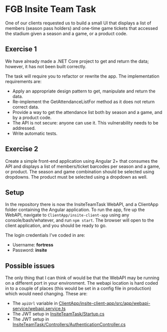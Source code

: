 # FGB Insite Team Task

One of our clients requested us to build a small UI that displays a list of members (season pass
holders) and one-time game tickets that accessed the stadium given a season and a game, or a
product code.

## Exercise 1
We have already made a .NET Core project to get and return the data; however, it has not been built
correctly.

The task will require you to refactor or rewrite the app. The implementation requirements are:

- Apply an appropriate design pattern to get, manipulate and return the data.
- Re-implement the GetAttendanceListFor method as it does not return correct data.
- Provide a way to get the attendance list both by season and a game, and by a product code.
- The API is not secure: anyone can use it. This vulnerability needs to be addressed.
- Write automatic tests.

## Exercise 2
Create a simple front-end application using Angular 2+ that consumes the API and displays a list of
members/ticket barcodes per season and a game, or product. The season and game combination
should be selected using dropdowns. The product must be selected using a dropdown as well.

## Setup
In the repository there is now the InsiteTeamTask WebAPI, and a ClientApp folder containing the Angular application.
To run the app, fire up the WebAPI, navigate to `ClientApp/insite-client-app` using any console/bash/whatever, and run `npm start`. The browser will open to the client application, and you should be ready to go.

The login credentials I've coded in are:
- Username: **fortress**
- Password: **insite**

## Possible issues
The only thing that I can think of would be that the WebAPI may be running on a different port in your environment. The webapi location is hard coded in to a couple of places (this would be set in a config file in production) which would need changing. These are:
- The `apiUrl` variable in [ClientApp/insite-client-app/src/app/webapi-service/webapi.service.ts](ClientApp/insite-client-app/src/app/webapi-service/webapi.service.ts)
- The JWT setup in [InsiteTeamTask/Startup.cs](InsiteTeamTask/Startup.cs)
- The JWT setup in [InsiteTeamTask/Controllers/AuthenticationController.cs](InsiteTeamTask/Controllers/AuthenticationController.cs)
